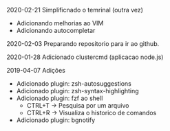 2020-02-21 Simplificnado o temrinal (outra vez)

- Adicionando melhorias ao VIM
- Adicionando autocompletar

2020-02-03 Preparando repositorio para ir ao github.

2020-01-28 Adicionado clustercmd (aplicacao node.js)

2019-04-07 Adições

-   Adicionado plugin: zsh-autosuggestions
-   Adicionado plugin: zsh-syntax-highlighting
-   Adicionado plugin: fzf ao shell
    -   CTRL+T -> Pesquisa por um arquivo
    -   CTRL+R -> Visualiza o historico de comandos
-   Adicionado plugin: bgnotify
